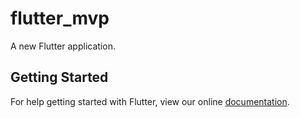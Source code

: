# flutter_mvp

A new Flutter application.

## Getting Started

For help getting started with Flutter, view our online
[documentation](https://flutter.io/).
